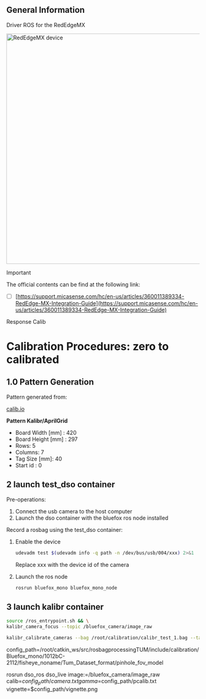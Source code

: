 ## General Information
Driver ROS for the RedEdgeMX


<img src="Include/Images/RedEdgeMX.jpeg" alt="RedEdgeMX device" width="600"/> <br/>

> [!IMPORTANT]
> The official contents can be find at the following link:
>   - [ ] [https://support.micasense.com/hc/en-us/articles/360011389334-RedEdge-MX-Integration-Guide](https://support.micasense.com/hc/en-us/articles/360011389334-RedEdge-MX-Integration-Guide)


Response Calib

# Calibration Procedures: zero to calibrated


##  1.0 Pattern Generation 

Pattern generated from:

[calib.io](https://calib.io/pages/camera-calibration-pattern-generator)

**Pattern Kalibr/AprilGrid**

- Board Width [mm] : 420
- Board Height [mm] : 297
- Rows: 5
- Columns: 7
- Tag Size [mm]: 40
- Start id : 0

## 2 launch test_dso container
Pre-operations:

   1. Connect the usb camera to the host computer
   2. Launch the dso container with the bluefox ros node installed

Record a rosbag using the test_dso container:

1. Enable the device
    ``` bash
    udevadm test $(udevadm info -q path -n /dev/bus/usb/004/xxx) 2>&1
    ```
   Replace xxx with the device id of the camera

2. Launch the ros node
    ``` bash
    rosrun bluefox_mono bluefox_mono_node
    ```

## 3 launch kalibr container

``` bash
source /ros_entrypoint.sh && \
kalibr_camera_focus --topic /bluefox_camera/image_raw
```

``` bash
kalibr_calibrate_cameras --bag /root/calibration/calibr_test_1.bag --target /root/calibration/april_6x6_88x88cm.yaml --models pinhole-fov pinhole-fov --topics /bluefox_camera/image_raw /bluefox_camera/image_raw --approx-sync 0.04 --show-extraction
```



config_path=/root/catkin_ws/src/rosbagprocessingTUM/include/calibration/Bluefox_mono/1012bC-2112/fisheye_noname/Tum_Dataset_format/pinhole_fov_model


rosrun dso_ros dso_live image:=/bluefox_camera/image_raw calib=$config_path/camera.txt gamma=$config_path/pcalib.txt vignette=$config_path/vignette.png
